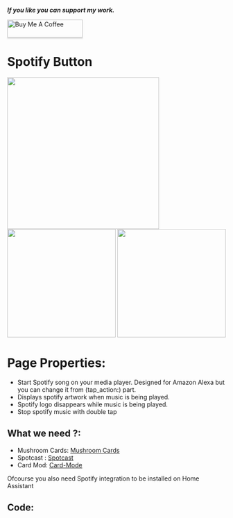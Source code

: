 _**If you like you can support my work.**_

<a href="https://www.buymeacoffee.com/berkansezer" target="_blank"><img src="https://www.buymeacoffee.com/assets/img/custom_images/orange_img.png" alt="Buy Me A Coffee" style="height: 41px !important;width: 174px !important;box-shadow: 0px 3px 2px 0px rgba(190, 190, 190, 0.5) !important;-webkit-box-shadow: 0px 3px 2px 0px rgba(190, 190, 190, 0.5) !important;" ></a> 

# Spotify Button 

<img src="https://user-images.githubusercontent.com/84282504/204285116-301f9fa1-5ff8-4da6-ad1d-0521cd343b2e.png" width="350"> <img src="https://user-images.githubusercontent.com/84282504/204288564-e194b83f-32c0-4b83-9bde-a5fe725b2c26.png" width="250">
<img src="https://user-images.githubusercontent.com/84282504/204289579-e5407e5c-9e11-43a0-9e0b-9d887b2aeed9.png" width="250">

# Page Properties:

- Start Spotify song on your media player. Designed for Amazon Alexa but you can change it from (tap_action:) part. 
- Displays spotify artwork when music is being played. 
- Spotify logo disappears while music is being played.
- Stop spotify music with double tap

## What we need ?:

- Mushroom Cards: [Mushroom Cards](https://github.com/piitaya/lovelace-mushroom)
- Spotcast : [Spotcast](https://github.com/fondberg/spotcast)
- Card Mod: [Card-Mode](https://github.com/thomasloven/lovelace-card-mod)

Ofcourse you also need Spotify integration to be installed on Home Assistant

## Code: 

